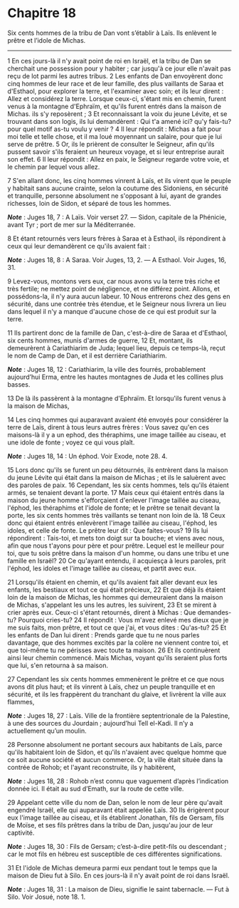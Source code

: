 # Chapitre 18

Six cents hommes de la tribu de Dan vont s’établir à Laïs.
Ils enlèvent le prêtre et l’idole de Michas.

***

1 En ces jours-là il n'y avait point de roi en Israël, et la tribu de Dan se cherchait une possession pour y habiter ; car jusqu'à ce jour elle n'avait pas reçu de lot parmi les autres tribus. 2 Les enfants de Dan envoyèrent donc cinq hommes de leur race et de leur famille, des plus vaillants de Saraa et d'Esthaol, pour explorer la terre, et l'examiner avec soin; et ils leur dirent : Allez et considérez la terre. Lorsque ceux-ci, s'étant mis en chemin, furent venus à la montagne d'Ephraïm, et qu'ils furent entrés dans la maison de Michas. ils s'y reposèrent ; 3 Et reconnaissant la voix du jeune Lévite, et se trouvant dans son logis, ils lui demandèrent : Qui t'a amené ici? qu'y fais-tu? pour quel motif as-tu voulu y venir ? 4 Il leur répondit : Michas a fait pour moi telle et telle chose, et il ma loué moyennant un salaire, pour que je lui serve de prêtre. 5 Or, ils le prièrent de consulter le Seigneur, afin qu'ils pussent savoir s'ils feraient un heureux voyage, et si leur entreprise aurait son effet. 6 Il leur
répondit : Allez en paix, le Seigneur regarde votre voie, et le chemin par lequel vous allez.


7 S'en allant donc, les cinq hommes vinrent à Laïs, et ils virent que le peuple y habitait sans aucune crainte, selon la coutume des Sidoniens, en sécurité et tranquille, personne absolument ne s'opposant à lui, ayant de grandes richesses, loin de Sidon, et séparé de tous les hommes.

***Note*** :  Juges 18, 7 : A Laïs. Voir verset 27. ― Sidon, capitale de la Phénicie, avant Tyr ; port de mer sur la Méditerranée.


8 Et étant retournés vers leurs frères à Saraa et à Esthaol, ils répondirent à ceux qui leur demandèrent ce qu'ils avaient fait :

***Note*** :  Juges 18, 8 : A Saraa. Voir Juges, 13, 2. ― A Esthaol. Voir Juges, 16, 31.

9 Levez-vous, montons vers eux, car nous avons vu la terre très riche et très fertile; ne mettez point de négligence, et ne différez point. Allons, et possédons-la, il n'y aura aucun labeur. 10 Nous entrerons chez des gens en sécurité, dans une contrée très étendue, et le Seigneur nous livrera un lieu dans lequel il n'y a manque d'aucune chose de ce qui est produit sur la terre.


11 Ils partirent donc de la famille de Dan, c'est-à-dire de Saraa et d'Esthaol, six cents hommes, munis d'armes de guerre, 12 Et, montant, ils demeurèrent à Cariathiarim de Juda; lequel lieu, depuis ce temps-là, reçut le nom de Camp de Dan, et il est derrière Cariathiarim.

***Note*** :  Juges 18, 12 : Cariathiarim, la ville des fourrés, probablement aujourd’hui Erma, entre les hautes montagnes de Juda et les collines plus basses.

13 De là ils passèrent à la montagne d'Ephraïm. Et lorsqu'ils furent venus à la maison de Michas,


14 Les cinq hommes qui auparavant avaient été envoyés pour considérer la terre de Laïs, dirent à tous leurs autres frères : Vous savez qu'en ces maisons-là il y a un ephod, des théraphims, une image taillée au ciseau, et une idole de fonte ; voyez ce qui vous plaît.

***Note*** :  Juges 18, 14 : Un éphod. Voir Exode, note 28. 4.

15 Lors donc qu'ils se furent un peu détournés, ils entrèrent dans la maison du jeune Lévite qui était dans la maison de Michas ; et ils le saluèrent avec des paroles de paix. 16 Cependant, les six cents hommes, tels qu'ils étaient armés, se tenaient devant la porte. 17 Mais ceux qui étaient entrés dans la maison du jeune homme s'efforçaient d'enlever l'image taillée au ciseau, l'éphod, les théraphims et l'idole de fonte; et le prêtre se tenait devant la porte, les six cents hommes très vaillants se tenant non loin de là. 18 Ceux donc qui étaient entrés enlevèrent l'image taillée au ciseau, l'éphod, les idoles, et celle de fonte. Le prêtre leur dit : Que faites-vous? 19 Ils lui répondirent : Tais-toi, et mets ton doigt sur ta bouche; et viens avec nous, afin que nous t'ayons pour père et pour prêtre. Lequel est le meilleur pour toi, que tu sois prêtre dans la maison d'un homme, ou dans une tribu et une famille en Israël? 20 Ce qu'ayant entendu, il acquiesça à leurs paroles, prit l'éphod, les idoles et l'image
taillée au ciseau, et partit avec eux.


21 Lorsqu'ils étaient en chemin, et qu'ils avaient fait aller devant eux les enfants, les bestiaux et tout ce qui était précieux, 22 Et que déjà ils étaient loin de la maison de Michas, les hommes qui demeuraient dans la maison de Michas, s'appelant les uns les autres, les suivirent, 23 Et se mirent à crier après eux. Ceux-ci s'étant retournés, dirent à Michas : Que demandes-tu? Pourquoi cries-tu? 24 Il répondit : Vous m'avez enlevé mes dieux que je me suis faits, mon prêtre, et tout ce que j'ai, et vous dites : Qu'as-tu? 25 Et les enfants de Dan lui dirent : Prends garde que tu ne nous parles davantage, que des hommes excités par la colère ne viennent contre toi, et que toi-même tu ne périsses avec toute ta maison. 26 Et ils continuèrent ainsi leur chemin commencé. Mais Michas, voyant qu'ils seraient plus forts que lui, s'en retourna à sa maison.


27 Cependant les six cents hommes emmenèrent le prêtre et ce que nous avons dit plus haut; et ils vinrent à Laïs, chez un peuple tranquille et en sécurité, et ils les frappèrent du tranchant du glaive, et livrèrent la ville aux flammes,

***Note*** :  Juges 18, 27 : Laïs. Ville de la frontière septentrionale de la Palestine, à une des sources du Jourdain ; aujourd’hui Tell el-Kadi. Il n’y a actuellement qu’un moulin.

28 Personne absolument ne portant secours aux habitants de Laïs, parce qu'ils habitaient loin de Sidon, et qu'ils n'avaient avec quelque homme que ce soit aucune société et aucun commerce. Or, la ville était située dans la contrée de Rohob; et l'ayant reconstruite, ils y habitèrent,

***Note*** :  Juges 18, 28 : Rohob n’est connu que vaguement d’après l’indication donnée ici. Il était au sud d’Emath, sur la route de cette ville.

29 Appelant cette ville du nom de Dan, selon le nom de leur père qu'avait engendré Israël, elle qui auparavant était appelée Laïs. 30 Ils érigèrent pour eux l'image taillée au ciseau, et ils établirent Jonathan, fils de Gersam, fils de Moïse, et ses fils prêtres dans la tribu de Dan, jusqu'au jour de leur captivité.

***Note*** :  Juges 18, 30 : Fils de Gersam; c’est-à-dire petit-fils ou descendant ; car le mot fils en hébreu est susceptible de ces différentes significations.

31 Et l'idole de Michas demeura parmi eux pendant tout le temps que la maison de Dieu fut à Silo. En ces jours-là il n'y avait point de roi dans Israël.

***Note*** :  Juges 18, 31 : La maison de Dieu, signifie le saint tabernacle. ― Fut à Silo. Voir Josué, note 18. 1.

